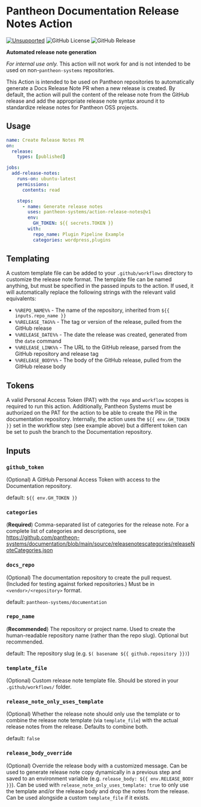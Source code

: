 # Pantheon Documentation Release Notes Action

[![Unsupported](https://img.shields.io/badge/Pantheon-Unsupported-yello?logo=pantheon&color=ffdc28)](https://pr-9097-documentation.appa.pantheon.site/oss-support-levels#unsupported)
![GitHub License](https://img.shields.io/github/license/pantheon-systems/action-release-notes)
![GitHub Release](https://img.shields.io/github/v/release/pantheon-systems/action-release-notes)


**Automated release note generation**

_For internal use only._ This action will not work for and is not intended to be used on non-`pantheon-systems` repositories.

This Action is intended to be used on Pantheon repositories to automatically generate a Docs Release Note PR when a new release is created. By default, the action will pull the content of the release note from the GitHub release and add the appropriate release note syntax around it to standardize release notes for Pantheon OSS projects.

## Usage

```yaml
name: Create Release Notes PR
on:
  release:
    types: [published]

jobs:
  add-release-notes:
    runs-on: ubuntu-latest
    permissions:
      contents: read

    steps:
      - name: Generate release notes
        uses: pantheon-systems/action-release-notes@v1
        env:
          GH_TOKEN: ${{ secrets.TOKEN }}
        with:
          repo_name: Plugin Pipeline Example
          categories: wordpress,plugins
```

## Templating

A custom template file can be added to your `.github/workflows` directory to customize the release note format. The template file can be named anything, but must be specified in the passed inputs to the action. If used, it will automatically replace the following strings with the relevant valid equivalents:

* `%%REPO_NAME%%` - The name of the repository, inherited from `${{ inputs.repo_name }}`
* `%%RELEASE_TAG%%` - The tag or version of the release, pulled from the GitHub release
* `%%RELEASE_DATE%%` - The date the release was created, generated from the `date` command
* `%%RELEASE_LINK%%` - The URL to the GitHub release, parsed from the GitHub repository and release tag
* `%%RELEASE_BODY%%` - The body of the GitHub release, pulled from the GitHub release body

## Tokens
A valid Personal Access Token (PAT) with the `repo` and `workflow` scopes is required to run this action. Additionally, Pantheon Systems must be authorized on the PAT for the action to be able to create the PR in the documentation repository. Internally, the action uses the `${{ env.GH_TOKEN }}` set in the workflow step (see example above) but a different token can be set to push the branch to the Documentation repository.

## Inputs

### `github_token`
(Optional) A GitHub Personal Access Token with access to the Documentation repository.

default: `${{ env.GH_TOKEN }}`

### `categories`
(**Required**) Comma-separated list of categories for the release note. For a complete list of categories and descriptions, see https://github.com/pantheon-systems/documentation/blob/main/source/releasenotescategories/releaseNoteCategories.json

### `docs_repo`
(Optional) The documentation repository to create the pull request. (Included for testing against forked repositories.) Must be in `<vendor>/<repository>` format.

default: `pantheon-systems/documentation`

### `repo_name`
(**Recommended**) The repository or project name. Used to create the human-readable repository name (rather than the repo slug). Optional but recommended.

default: The repository slug (e.g. `$( basename ${{ github.repository }})`)

### `template_file`
(Optional) Custom release note template file. Should be stored in your `.github/workflows/` folder.

### `release_note_only_uses_template`
(Optional) Whether the release note should only use the template or to combine the release note template (via `template_file`) with the actual release notes from the release. Defaults to combine both.

default: `false`

### `release_body_override`
(Optional) Override the release body with a customized message. Can be used to generate release note copy dynamically in a previous step and saved to an environment variable (e.g. `release_body: ${{ env.RELEASE_BODY }}`). Can be used with `release_note_only_uses_template: true` to only use the template and/or the release body and drop the notes from the release. Can be used alongside a custom `template_file` if it exists.
